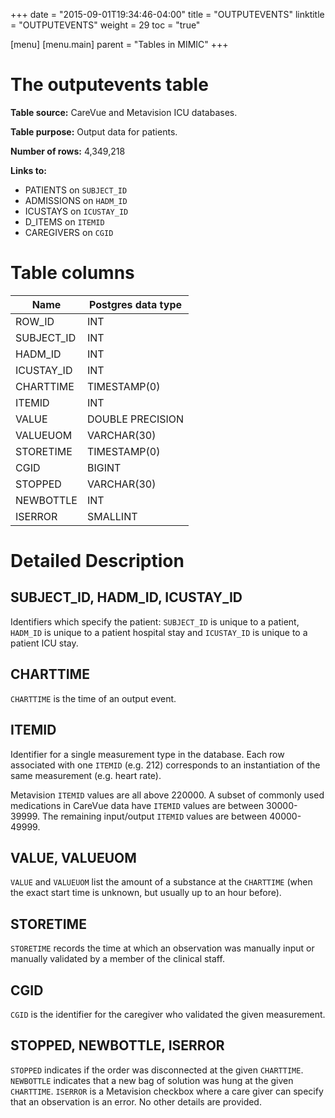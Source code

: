 +++
date = "2015-09-01T19:34:46-04:00"
title = "OUTPUTEVENTS"
linktitle = "OUTPUTEVENTS"
weight = 29
toc = "true"

[menu]
  [menu.main]
    parent = "Tables in MIMIC"
+++

# The outputevents table

**Table source:** CareVue and Metavision ICU databases.

**Table purpose:** Output data for patients.

**Number of rows:** 4,349,218

**Links to:**

* PATIENTS on `SUBJECT_ID`
* ADMISSIONS on `HADM_ID`
* ICUSTAYS on `ICUSTAY_ID`
* D_ITEMS on `ITEMID`
* CAREGIVERS on `CGID`

<!-- # Important considerations -->

# Table columns

Name | Postgres data type
---- | ----
ROW\_ID | INT
SUBJECT\_ID | INT
HADM\_ID | INT
ICUSTAY\_ID | INT
CHARTTIME | TIMESTAMP(0)
ITEMID | INT
VALUE | DOUBLE PRECISION
VALUEUOM | VARCHAR(30)
STORETIME | TIMESTAMP(0)
CGID | BIGINT
STOPPED | VARCHAR(30)
NEWBOTTLE | INT
ISERROR | SMALLINT

# Detailed Description

## SUBJECT_ID, HADM_ID, ICUSTAY_ID

Identifiers which specify the patient: `SUBJECT_ID` is unique to a patient, `HADM_ID` is unique to a patient hospital stay and `ICUSTAY_ID` is unique to a patient ICU stay.

## CHARTTIME

`CHARTTIME` is the time of an output event.

## ITEMID

Identifier for a single measurement type in the database. Each row associated with one `ITEMID` (e.g. 212) corresponds to an instantiation of the same measurement (e.g. heart rate).

Metavision `ITEMID` values are all above 220000. A subset of commonly used medications in CareVue data have `ITEMID` values are between 30000-39999. The remaining input/output `ITEMID` values are between 40000-49999.

## VALUE, VALUEUOM

`VALUE` and `VALUEUOM` list the amount of a substance at the `CHARTTIME` (when the exact start time is unknown, but usually up to an hour before).

## STORETIME

`STORETIME` records the time at which an observation was manually input or manually validated by a member of the clinical staff.

## CGID

`CGID` is the identifier for the caregiver who validated the given measurement.

## STOPPED, NEWBOTTLE, ISERROR

`STOPPED` indicates if the order was disconnected at the given `CHARTTIME`. `NEWBOTTLE` indicates that a new bag of solution was hung at the given `CHARTTIME`. `ISERROR` is a Metavision checkbox where a care giver can specify that an observation is an error. No other details are provided.
